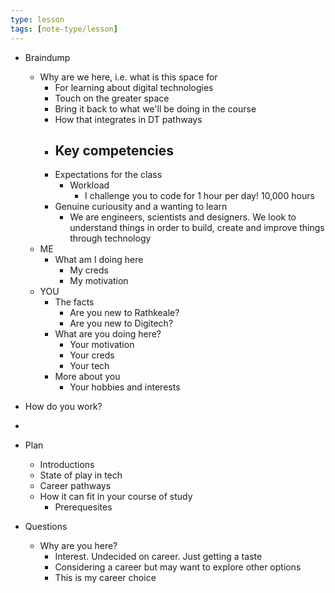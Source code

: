 ```yaml
---
type: lesson
tags: [note-type/lesson]
---
```



- Braindump
	- Why are we here, i.e. what is this space for
		- For learning about digital technologies
		- Touch on the greater space
		- Bring it back to what we'll be doing in the course
		- How that integrates in DT pathways
		- Key competencies
			- 
		- Expectations for the class
			- Workload
				- I challenge you to code for 1 hour per day!  10,000 hours
		- Genuine curiousity and a wanting to learn
			- We are engineers, scientists and designers.  We look to understand things in order to build, create and improve things through technology
	- ME
		- What am I doing here
			- My creds
			- My motivation
	- YOU
		- The facts
			- Are you new to Rathkeale?
			- Are you new to Digitech?
		- What are you doing here?
			- Your motivation
			- Your creds
			- Your tech
		- More about you
			- Your hobbies and interests

- How do you work?
- 



- Plan
	- Introductions
	- State of play in tech
	- Career pathways
	- How it can fit in your course of study
		- Prerequesites



- Questions
	- Why are you here?
		- Interest.  Undecided on career.  Just getting a taste
		- Considering a career but may want to explore other options
		- This is my career choice


